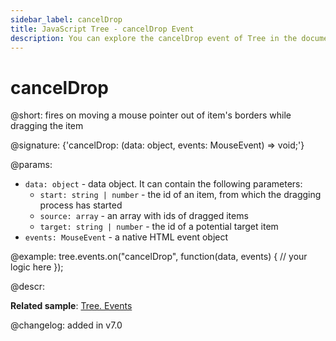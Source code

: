 ```yaml
---
sidebar_label: cancelDrop
title: JavaScript Tree - cancelDrop Event 
description: You can explore the cancelDrop event of Tree in the documentation of the DHTMLX JavaScript UI library. Browse developer guides and API reference, try out code examples and live demos, and download a free 30-day evaluation version of DHTMLX Suite.
---
```


# cancelDrop

@short: fires on moving a mouse pointer out of item's borders while dragging the item

@signature: {'cancelDrop: (data: object, events: MouseEvent) => void;'}

@params:
- `data: object` - data object. It can contain the following parameters:
	- `start: string | number` - the id of an item, from which the dragging process has started
	- `source: array` - an array with ids of dragged items
	- `target: string | number` - the id of a potential target item
- `events: MouseEvent` - a native HTML event object

@example:
tree.events.on("cancelDrop", function(data, events) {
    // your logic here
});

@descr:

**Related sample**: [Tree. Events](https://snippet.dhtmlx.com/vux1ye9g)

@changelog: added in v7.0

[comment]: # (@relatedapi: tree/api/tree_afterdrag_event.md tree/api/tree_afterdrop_event.md tree/api/tree_beforedrag_event.md tree/api/tree_beforedrop_event.md tree/api/tree_candrop_event.md tree/api/tree_dragin_event.md tree/api/tree_dragout_event.md tree/api/tree_dragstart_event.md)
